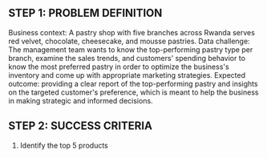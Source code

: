 ## STEP 1: PROBLEM DEFINITION 
Business context: A pastry shop with five branches across Rwanda serves red velvet, chocolate, cheesecake, and mousse pastries.
Data challenge: The management team wants to know the top-performing pastry type per branch, examine the sales trends, and customers' spending behavior to know the most preferred pastry in order to optimize the business's inventory and come up with appropriate marketing strategies.
Expected outcome: providing a clear report of the top-performing pastry and insights on the targeted customer's preference, which is meant to help the business in making strategic and informed decisions.
## STEP 2: SUCCESS CRITERIA
1. Identify the top 5 products
